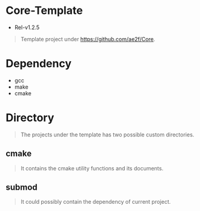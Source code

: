 # Core-Template
- Rel-v1.2.5
> Template project under https://github.com/ae2f/Core.

# Dependency
- gcc
- make
- cmake

# Directory
> The projects under the template has two possible custom directories.

## cmake
> It contains the cmake utility functions and its documents.

## submod
> It could possibly contain the dependency of current project.